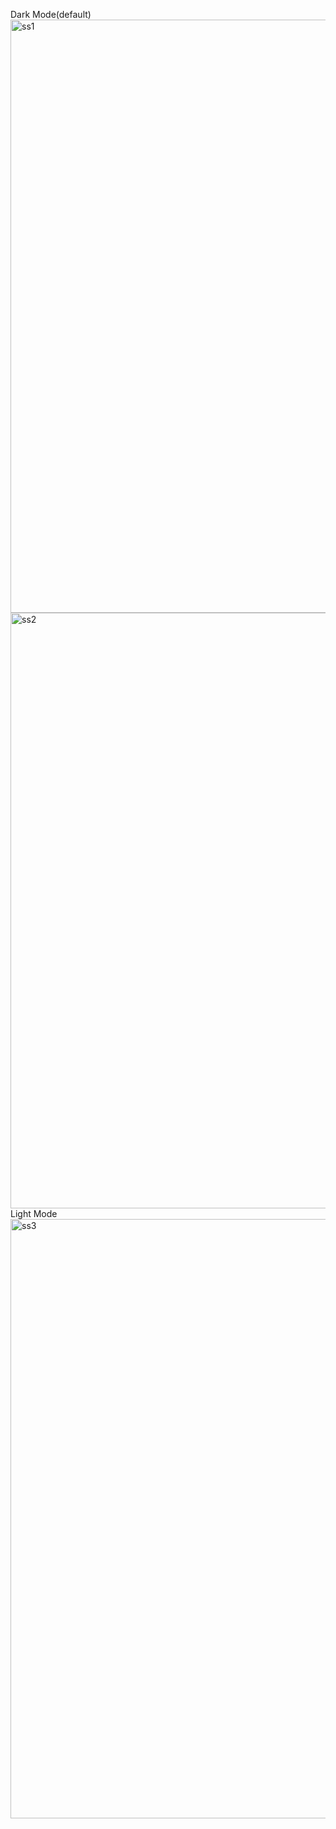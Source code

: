 Dark Mode(default)
<img width="949" alt="ss1" src="https://github.com/Pranav131111/Admin-Dashboard-Clone/assets/135355289/e56e98e6-9a8e-4e75-87c6-551368f9980c">
<img width="953" alt="ss2" src="https://github.com/Pranav131111/Admin-Dashboard-Clone/assets/135355289/25651a9d-6b02-4e54-8468-1594a4433900">
Light Mode
<img width="959" alt="ss3" src="https://github.com/Pranav131111/Admin-Dashboard-Clone/assets/135355289/ea31d189-7414-4c2e-bdea-3d059b45998e">

